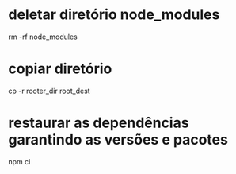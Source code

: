 # deletar diretório node_modules

rm -rf node_modules

# copiar diretório

cp -r rooter_dir root_dest

# restaurar as dependências garantindo as versões e pacotes

npm ci
